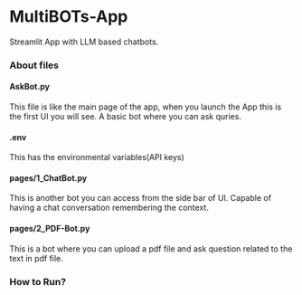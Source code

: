 # MultiBOTs-App
Streamlit App with LLM based chatbots.

### About files ###

#### AskBot.py ####

This file is like the main page of the app, when you launch the App this is the first UI you will see. A basic bot where you can ask quries.

#### .env ####

This has the environmental variables(API keys) 

#### pages/1_ChatBot.py ####

This is another bot you can access from the side bar of UI. Capable of having a chat conversation remembering the context.

#### pages/2_PDF-Bot.py ####

This is a bot where you can upload a pdf file and ask question related to the text in pdf file.

### How to Run? ###


